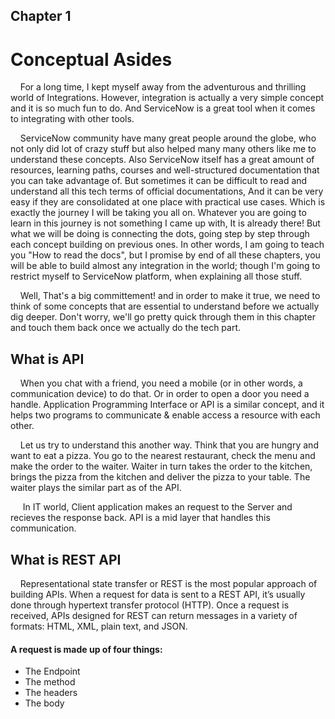 ## Chapter 1

# Conceptual Asides

&nbsp;&nbsp;&nbsp;&nbsp;For a long time, I kept myself away from the adventurous and thrilling world of Integrations. However, integration is actually a very simple concept and it is so much fun to do. And ServiceNow is a great tool when it comes to integrating with other tools.

&nbsp;&nbsp;&nbsp;&nbsp;ServiceNow community have many great people around the globe, who not only did lot of crazy stuff but also helped many many others like me to understand these concepts. Also ServiceNow itself has a great amount of resources, learning paths, courses and well-structured documentation that you can take advantage of. But sometimes it can be difficult to read and understand all this tech terms of official documentations, And it can be very easy if they are consolidated at one place with practical use cases. Which is exactly the journey I will be taking you all on. Whatever you are going to learn in this journey is not something I came up with, It is already there! But what we will be doing is connecting the dots, going step by step through each concept building on previous ones. In other words, I am going to teach you "How to read the docs", but I promise by end of all these chapters, you will be able to build almost any integration in the world; though I'm going to restrict myself to ServiceNow platform, when explaining all those stuff.

&nbsp;&nbsp;&nbsp;&nbsp;Well, That's a big committement! and in order to make it true, we need to think of some concepts that are essential to understand before we actually dig deeper. Don't worry, we'll go pretty quick through them in this chapter and touch them back once we actually do the tech part.

## What is API

&nbsp;&nbsp;&nbsp;&nbsp;When you chat with a friend, you need a mobile (or in other words, a communication device) to do that. Or in order to open a door you need a handle. Application Programming Interface or API is a similar concept, and it helps two programs to communicate & enable access a resource with each other.

&nbsp;&nbsp;&nbsp;&nbsp;Let us try to understand this another way. Think that you are hungry and want to eat a pizza. You go to the nearest restaurant, check the menu and make the order to the waiter. Waiter in turn takes the order to the kitchen, brings the pizza from the kitchen and deliver the pizza to your table. The waiter plays the similar part as of the API.

&nbsp;&nbsp;&nbsp;&nbsp; In IT world, Client application makes an request to the Server and recieves the response back. API is a mid layer that handles this communication.

## What is REST API

&nbsp;&nbsp;&nbsp;&nbsp;Representational state transfer or REST is the most popular approach of building APIs. When a request for data is sent to a REST API, it’s usually done through hypertext transfer protocol (HTTP). Once a request is received, APIs designed for REST can return messages in a variety of formats: HTML, XML, plain text, and JSON.

#### A request is made up of four things:

- The Endpoint
- The method
- The headers
- The body

##

&nbsp;&nbsp;&nbsp;&nbsp;

##

&nbsp;&nbsp;&nbsp;&nbsp;

##

&nbsp;&nbsp;&nbsp;&nbsp;

##

&nbsp;&nbsp;&nbsp;&nbsp;

##

&nbsp;&nbsp;&nbsp;&nbsp;
